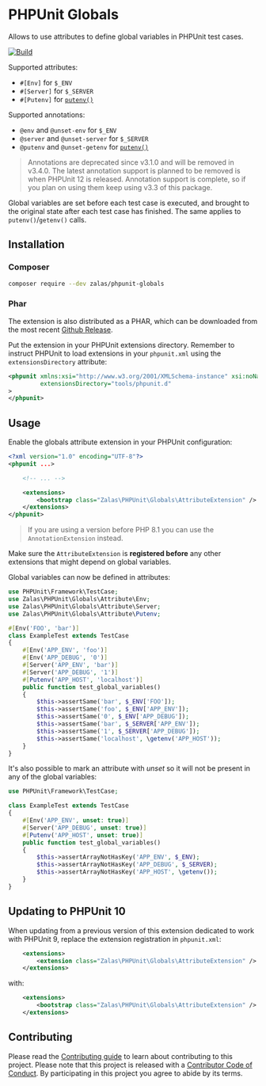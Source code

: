 # PHPUnit Globals

Allows to use attributes to define global variables in PHPUnit test cases.

[![Build](https://github.com/jakzal/phpunit-globals/actions/workflows/build.yml/badge.svg)](https://github.com/jakzal/phpunit-globals/actions/workflows/build.yml)

Supported attributes:
 * `#[Env]` for `$_ENV`
 * `#[Server]` for `$_SERVER`
 * `#[Putenv]` for [`putenv()`](http://php.net/putenv)

Supported annotations:

 * `@env` and `@unset-env` for `$_ENV`
 * `@server` and `@unset-server` for `$_SERVER`
 * `@putenv` and `@unset-getenv` for [`putenv()`](http://php.net/putenv)

> Annotations are deprecated since v3.1.0 and will be removed in v3.4.0.
> The latest annotation support is planned to be removed is when PHPUnit 12 is released.
> Annotation support is complete, so if you plan on using them keep using v3.3 of this package.

Global variables are set before each test case is executed,
and brought to the original state after each test case has finished.
The same applies to `putenv()`/`getenv()` calls.

## Installation

### Composer

```bash
composer require --dev zalas/phpunit-globals
```

### Phar

The extension is also distributed as a PHAR, which can be downloaded from the most recent
[Github Release](https://github.com/jakzal/phpunit-globals/releases).

Put the extension in your PHPUnit extensions directory.
Remember to instruct PHPUnit to load extensions in your `phpunit.xml` using the `extensionsDirectory` attribute:

```xml
<phpunit xmlns:xsi="http://www.w3.org/2001/XMLSchema-instance" xsi:noNamespaceSchemaLocation="file://./vendor/phpunit/phpunit/phpunit.xsd"
         extensionsDirectory="tools/phpunit.d"
>
</phpunit>
```

## Usage

Enable the globals attribute extension in your PHPUnit configuration:

```xml
<?xml version="1.0" encoding="UTF-8"?>
<phpunit ...>

    <!-- ... -->

    <extensions>
        <bootstrap class="Zalas\PHPUnit\Globals\AttributeExtension" />
    </extensions>
</phpunit>
```

> If you are using a version before PHP 8.1 you can use the `AnnotationExtension` instead.

Make sure the `AttributeExtension` is **registered before** any other extensions that might depend on global variables.

Global variables can now be defined in attributes:

```php
use PHPUnit\Framework\TestCase;
use Zalas\PHPUnit\Globals\Attribute\Env;
use Zalas\PHPUnit\Globals\Attribute\Server;
use Zalas\PHPUnit\Globals\Attribute\Putenv;

#[Env('FOO', 'bar')]
class ExampleTest extends TestCase
{
    #[Env('APP_ENV', 'foo')]
    #[Env('APP_DEBUG', '0')]
    #[Server('APP_ENV', 'bar')]
    #[Server('APP_DEBUG', '1')]
    #[Putenv('APP_HOST', 'localhost')]
    public function test_global_variables()
    {
        $this->assertSame('bar', $_ENV['FOO']);
        $this->assertSame('foo', $_ENV['APP_ENV']);
        $this->assertSame('0', $_ENV['APP_DEBUG']);
        $this->assertSame('bar', $_SERVER['APP_ENV']);
        $this->assertSame('1', $_SERVER['APP_DEBUG']);
        $this->assertSame('localhost', \getenv('APP_HOST'));
    }
}
```

It's also possible to mark an attribute with _unset_ so it will not be present in any of the global variables:

```php
use PHPUnit\Framework\TestCase;

class ExampleTest extends TestCase
{
    #[Env('APP_ENV', unset: true)]
    #[Server('APP_DEBUG', unset: true)]
    #[Putenv('APP_HOST', unset: true)]
    public function test_global_variables()
    {
        $this->assertArrayNotHasKey('APP_ENV', $_ENV);
        $this->assertArrayNotHasKey('APP_DEBUG', $_SERVER);
        $this->assertArrayNotHasKey('APP_HOST', \getenv());
    }
}
```
## Updating to PHPUnit 10

When updating from a previous version of this extension dedicated to work with PHPUnit 9,
replace the extension registration in `phpunit.xml`:

```xml
    <extensions>
        <extension class="Zalas\PHPUnit\Globals\AttributeExtension" />
    </extensions>
```

with:

```xml
    <extensions>
        <bootstrap class="Zalas\PHPUnit\Globals\AttributeExtension" />
    </extensions>
```

## Contributing

Please read the [Contributing guide](CONTRIBUTING.md) to learn about contributing to this project.
Please note that this project is released with a [Contributor Code of Conduct](CODE_OF_CONDUCT.md).
By participating in this project you agree to abide by its terms.
